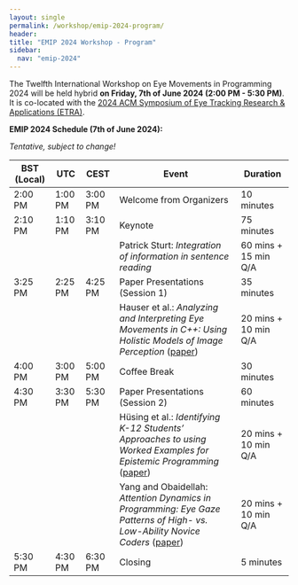 ```yaml
---
layout: single
permalink: /workshop/emip-2024-program/
header:
title: "EMIP 2024 Workshop - Program"
sidebar:
  nav: "emip-2024"
---
```


The Twelfth International Workshop on Eye Movements in Programming 2024 will be held hybrid **on Friday, 7th of June 2024 (2:00 PM - 5:30 PM)**. It is co-located with the [2024 ACM Symposium of Eye Tracking Research & Applications (ETRA)](http://etra.acm.org/2024/).

**EMIP 2024 Schedule (7th of June 2024):**

*Tentative, subject to change!*

| BST (Local) | UTC | CEST  | Event | Duration |
| --- | --- | --- | --- | --- |
| 2:00 PM | 1:00 PM | 3:00 PM | Welcome from Organizers | 10 minutes |
| 2:10 PM | 1:10 PM | 3:10 PM | Keynote | 75 minutes |
| | | | Patrick Sturt: *Integration of information in sentence reading* | 60 mins + 15 min Q/A |
| 3:25 PM | 2:25 PM | 4:25 PM | Paper Presentations (Session 1) | 35 minutes |
| | | | Hauser et al.: *Analyzing and Interpreting Eye Movements in C++: Using Holistic Models of Image Perception* ([paper](https://dl.acm.org/doi/10.1145/3649902.3655093)) | 20 mins + 10 min Q/A |
| 4:00 PM | 3:00 PM | 5:00 PM | Coffee Break | 30 minutes |
| 4:30 PM | 3:30 PM | 5:30 PM | Paper Presentations (Session 2) | 60 minutes |
| | | | Hüsing et al.: *Identifying K-12 Students’ Approaches to using Worked Examples for Epistemic Programming* ([paper](https://dl.acm.org/doi/10.1145/3649902.3655094)) | 20 mins + 10 min Q/A |
| | | | Yang and Obaidellah: *Attention Dynamics in Programming: Eye Gaze Patterns of High- vs. Low-Ability Novice Coders* ([paper](https://dl.acm.org/doi/10.1145/3649902.3655095)) | 20 mins + 10 min Q/A |
| 5:30 PM | 4:30 PM | 6:30 PM | Closing | 5 minutes |
